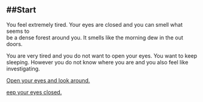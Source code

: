 ##Start
---

You feel extremely tired. Your eyes are closed and you can smell what seems to   
be a dense forest around you. It smells like the morning dew in the out doors. 

You are very tired and you do not want to open your eyes. You want to keep  
sleeping. However you do not know where you are and you also feel like investigating. 


[Open your eyes and look around.](open_eyes.md)  

[eep your eyes closed.](endings/wolves.md)
